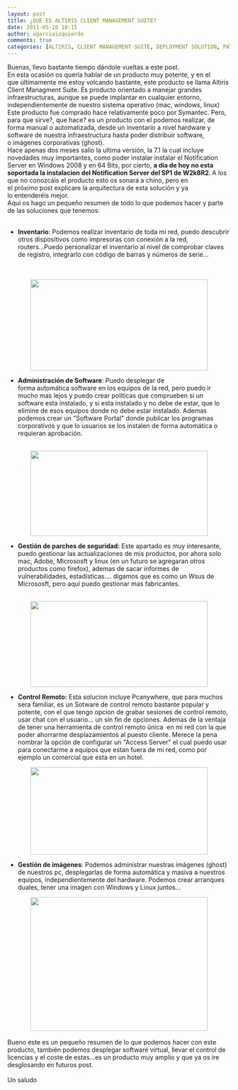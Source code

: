 ```yaml
---
layout: post
title: ¿QUE ES ALTIRIS CLIENT MANAGEMENT SUITE?
date: 2011-05-16 10:15
author: agarciaizquierdo
comments: true
categories: [ALTIRIS, CLIENT MANAGEMENT SUITE, DEPLOYMENT SOLUTION, PATCH MANAGEMENT, Sin categoría, SOFTWARE MANAGEMENT, SYMANTEC]
---
```

Buenas, llevo bastante tiempo dándole vueltas a este post.<br />En esta ocasión os quería hablar de un producto muy potente, y en el que últimamente me estoy volcando bastante, este producto se llama Altiris Client Managment Suite. Es producto orientado a manejar grandes infraestructuras, aunque se puede implantar en cualquier entorno, independientemente de nuestro sistema operativo (mac, windows, linux)<br />Este producto fue comprado hace relativamente poco por Symantec. Pero, para que sirve?, que hace? es un producto con el podemos realizar, de forma manual o automatizada, desde un inventario a nivel hardware y software de nuestra infraestructura hasta poder distribuir software, o imágenes corporativas (ghost).<br />Hace apenas dos meses salio la ultima versión, la 7.1 la cual incluye novedades muy importantes, como poder instalar instalar el Notification Server en Windows 2008 y en 64 Bits, por cierto, <b>a día de hoy no esta soportada la instalacion del Notification Server del SP1 de W2k8R2. </b>A los que no conozcáis el producto esto os sonara a chino, pero en el próximo post explicare la arquitectura de esta solución y ya lo entenderéis mejor.<br />Aqui os hago un pequeño resumen de todo lo que podemos hacer y parte de las soluciones que tenemos:<br /><br /><ul><li><b>Inventario</b>: Podemos realizar inventario de toda mi red, puedo descubrir otros dispositivos como impresoras con conexión a la red, routers...Puedo personalizar el inventario al nivel de comprobar claves de registro, integrarlo con código de barras y números de serie...</li></ul><br /><br /><div class="separator" style="clear:both;text-align:left;"></div><div class="separator" style="clear:both;text-align:center;"><a href="https://alvarogarciahome.files.wordpress.com/2011/05/b14d4-cms_resource_manager.jpg" style="margin-left:1em;margin-right:1em;"><img border="0" height="205" src="https://alvarogarciahome.files.wordpress.com/2011/05/b14d4-cms_resource_manager.jpg?w=300" width="400" /></a></div><ul><li><b>Administración de Software</b>: Puedo desplegar de forma automática software en los equipos de la red, pero puedo ir mucho mas lejos y puedo crear políticas que comprueben si un software esta instalado, y si esta instalado y no debe de estar, que lo elimine de esos equipos donde no debe estar instalado. Ademas podemos crear un "Software Portal" donde publicar los programas corporativos y que lo usuarios se los instalen de forma automática o requieran aprobación.</li></ul><br /><div class="separator" style="clear:both;text-align:center;"><a href="https://alvarogarciahome.files.wordpress.com/2011/05/9a76a-cms_sw.jpg" style="margin-left:1em;margin-right:1em;"><img border="0" height="192" src="https://alvarogarciahome.files.wordpress.com/2011/05/9a76a-cms_sw.jpg?w=300" width="400" /></a></div><ul><li><b>Gestión de parches de seguridad:</b> Este apartado es muy interesante, puedo gestionar las actualizaciones de mis productos, por ahora solo mac, Adobe, Micrososft y linux (en un futuro se agregaran otros productos como firefox), ademas de sacar informes de vulnerabilidades, estadísticas.... digamos que es como un Wsus de Micrososft, pero aquí puedo gestionar mas fabricantes.</li></ul><br /><div class="separator" style="clear:both;text-align:center;"><a href="https://alvarogarciahome.files.wordpress.com/2011/05/1954d-cms_pacht.jpg" style="margin-left:1em;margin-right:1em;"><img border="0" height="193" src="https://alvarogarciahome.files.wordpress.com/2011/05/1954d-cms_pacht.jpg?w=300" width="400" /></a></div><ul><li><b>Control Remoto:</b> Esta solucion incluye Pcanywhere, que para muchos sera familiar, es un Sotware de control remoto bastante popular y potente, con el que tengo opcion de grabar sesiones de control remoto, usar chat con el usuario... un sin fin de opciones. Ademas de la ventaja de tener una herramienta de control remoto única  en mi red con la que poder ahorrarme desplazamientos al puesto cliente. Merece la pena nombrar la opción de configurar un "Access Server" el cual puedo usar para conectarme a equipos que estan fuera de mi red, como por ejemplo un comercial que esta en un hotel.</li></ul><ul></ul><div class="separator" style="clear:both;text-align:center;"><a href="https://alvarogarciahome.files.wordpress.com/2011/05/d80a1-cms_pca.jpg" style="margin-left:1em;margin-right:1em;"><img border="0" height="197" src="https://alvarogarciahome.files.wordpress.com/2011/05/d80a1-cms_pca.jpg?w=300" width="400" /></a></div><div class="separator" style="clear:both;text-align:left;"></div><ul><li><b>Gestión de imágenes</b>: Podemos administrar nuestras imágenes (ghost) de nuestros pc, desplegarlas de forma automática y masiva a nuestros equipos, independientemente del hardware. Podemos crear arranques duales, tener una imagen con Windows y Linux juntos...</li></ul><ul></ul><div class="separator" style="clear:both;text-align:center;"><a href="https://alvarogarciahome.files.wordpress.com/2011/05/eee3d-cms_deployment.jpg" style="margin-left:1em;margin-right:1em;"><img border="0" height="301" src="https://alvarogarciahome.files.wordpress.com/2011/05/eee3d-cms_deployment.jpg?w=300" width="400" /></a></div><div class="separator" style="clear:both;text-align:center;"><br /></div><div class="separator" style="clear:both;text-align:left;">Bueno este es un pequeño resumen de lo que podemos hacer con este producto, también podemos desplegar software virtual, llevar el control de licencias y el coste de estas...es un producto muy amplio y que ya os ire desglosando en futuros post.</div><div class="separator" style="clear:both;text-align:left;"><br /></div><div class="separator" style="clear:both;text-align:left;">Un saludo</div><div class="separator" style="clear:both;text-align:left;"><br /></div>
